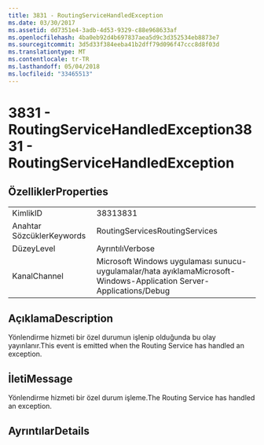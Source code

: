 ```yaml
---
title: 3831 - RoutingServiceHandledException
ms.date: 03/30/2017
ms.assetid: dd7351e4-3adb-4d53-9329-c88e968633af
ms.openlocfilehash: 4ba0eb92d4b697837aea5d9c3d352534eb8873e7
ms.sourcegitcommit: 3d5d33f384eeba41b2dff79d096f47ccc8d8f03d
ms.translationtype: MT
ms.contentlocale: tr-TR
ms.lasthandoff: 05/04/2018
ms.locfileid: "33465513"
---
```

# <a name="3831---routingservicehandledexception"></a><span data-ttu-id="c79c4-102">3831 - RoutingServiceHandledException</span><span class="sxs-lookup"><span data-stu-id="c79c4-102">3831 - RoutingServiceHandledException</span></span>
## <a name="properties"></a><span data-ttu-id="c79c4-103">Özellikler</span><span class="sxs-lookup"><span data-stu-id="c79c4-103">Properties</span></span>  
  
|||  
|-|-|  
|<span data-ttu-id="c79c4-104">Kimlik</span><span class="sxs-lookup"><span data-stu-id="c79c4-104">ID</span></span>|<span data-ttu-id="c79c4-105">3831</span><span class="sxs-lookup"><span data-stu-id="c79c4-105">3831</span></span>|  
|<span data-ttu-id="c79c4-106">Anahtar Sözcükler</span><span class="sxs-lookup"><span data-stu-id="c79c4-106">Keywords</span></span>|<span data-ttu-id="c79c4-107">RoutingServices</span><span class="sxs-lookup"><span data-stu-id="c79c4-107">RoutingServices</span></span>|  
|<span data-ttu-id="c79c4-108">Düzey</span><span class="sxs-lookup"><span data-stu-id="c79c4-108">Level</span></span>|<span data-ttu-id="c79c4-109">Ayrıntılı</span><span class="sxs-lookup"><span data-stu-id="c79c4-109">Verbose</span></span>|  
|<span data-ttu-id="c79c4-110">Kanal</span><span class="sxs-lookup"><span data-stu-id="c79c4-110">Channel</span></span>|<span data-ttu-id="c79c4-111">Microsoft Windows uygulaması sunucu-uygulamalar/hata ayıklama</span><span class="sxs-lookup"><span data-stu-id="c79c4-111">Microsoft-Windows-Application Server-Applications/Debug</span></span>|  
  
## <a name="description"></a><span data-ttu-id="c79c4-112">Açıklama</span><span class="sxs-lookup"><span data-stu-id="c79c4-112">Description</span></span>  
 <span data-ttu-id="c79c4-113">Yönlendirme hizmeti bir özel durumun işlenip olduğunda bu olay yayınlanır.</span><span class="sxs-lookup"><span data-stu-id="c79c4-113">This event is emitted when the Routing Service has handled an exception.</span></span>  
  
## <a name="message"></a><span data-ttu-id="c79c4-114">İleti</span><span class="sxs-lookup"><span data-stu-id="c79c4-114">Message</span></span>  
 <span data-ttu-id="c79c4-115">Yönlendirme hizmeti bir özel durum işleme.</span><span class="sxs-lookup"><span data-stu-id="c79c4-115">The Routing Service has handled an exception.</span></span>  
  
## <a name="details"></a><span data-ttu-id="c79c4-116">Ayrıntılar</span><span class="sxs-lookup"><span data-stu-id="c79c4-116">Details</span></span>
